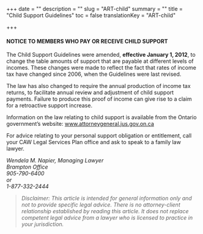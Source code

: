+++
date = ""
description = ""
slug = "ART-child"
summary = ""
title = "Child Support Guidelines"
toc = false
translationKey = "ART-child"

+++
#### NOTICE TO MEMBERS WHO PAY OR RECEIVE CHILD SUPPORT

The Child Support Guidelines were amended, **effective January 1, 2012**, to change the table amounts of support that are payable at different levels of incomes. These changes were made to reflect the fact that rates of income tax have changed since 2006, when the Guidelines were last revised.

The law has also changed to require the annual production of income tax returns, to facilitate annual review and adjustment of child support payments. Failure to produce this proof of income can give rise to a claim for a retroactive support increase.

Information on the law relating to child support is available from the Ontario government’s website: www.attorneygeneral.jus.gov.on.ca  
  
 For advice relating to your personal support obligation or entitlement, call your CAW Legal Services Plan office and ask to speak to a family law lawyer.

_Wendela M. Napier, Managing Lawyer  
Brampton Office  
905-790-6400  
or  
1-877-332-2444_

> _Disclaimer: This article is intended for general information only and not to provide specific legal advice. There is no attorney-client relationship established by reading this article. It does not replace competent legal advice from a lawyer who is licensed to practice in your jurisdiction._